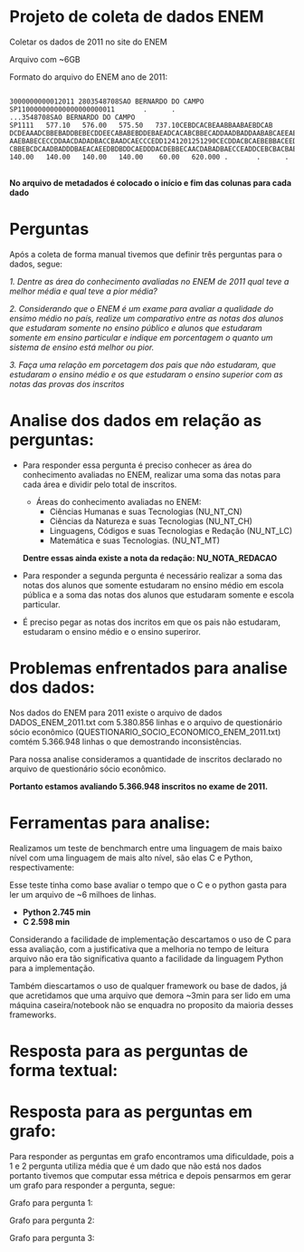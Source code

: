 Projeto de coleta de dados ENEM
===============================

Coletar os dados de 2011 no site do ENEM

Arquivo com ~6GB

Formato do arquivo do ENEM ano de 2011:

<pre>
<code>
3000000000012011 2803548708SAO BERNARDO DO CAMPO                                                                                                                                       SP110000000000000000000011       .      .                                                                                                                                                                    ...3548708SAO BERNARDO DO CAMPO                                                                                                                                       SP1111   577.10   576.00   575.50   737.10CEBDCACBEAABBAABAEBDCAB      DCDEAAADCBBEBADDBEBECDDEECABABEBDDEBAEADCACABCBBECADDAADBADDAABABCAEEAEAEDDDAAEEBDECADCEABDDBAECAAABDAEBCCACBAECBAEBECC      AAEBABECECCDDAACDADADBACCBAADCAECCCEDD1241201251290CECDDACBCAEBEBBACEEDCAEBDAEDADBEBBDDADCBCBACDDEECEBABAADDEBAECDCACED      CBBEBCDCAADBADDDBAEACAEEDBDBDDCAEDDDACDEBBECAACDABADBAECCEADDCEBCBACBAEEBAEEECCEEEBCBECEBADCBDBEADCDBDCCCBADCAECCCCDDP         140.00   140.00   140.00   140.00    60.00   620.000 .       .      .
</code>
</pre>

**No arquivo de metadados é colocado o início e fim das colunas para cada dado**

Perguntas
=========

Após a coleta de forma manual tivemos que definir três perguntas para o dados, segue:

*1. Dentre as área do conhecimento avaliadas no ENEM de 2011 qual teve a melhor média e qual teve a pior média?*

*2. Considerando que o ENEM é um exame para avaliar a qualidade do ensimo médio no país, realize um comparativo entre as notas dos alunos que estudaram somente no ensino público e alunos que estudaram somente em ensino particular e indique em porcentagem o quanto um sistema de ensino está melhor ou pior.*

*3. Faça uma relação em porcetagem dos pais que não estudaram, que estudaram o ensino médio e os que estudaram o ensino superior com as notas das provas dos inscritos*


Analise dos dados em relação as perguntas:
==========================================

* Para responder essa pergunta é preciso conhecer as área do conhecimento avaliadas no ENEM, realizar uma soma das notas para cada área e dividir pelo total de inscritos.

    * Áreas do conhecimento avaliadas no ENEM:
        * Ciências Humanas e suas Tecnologias (NU_NT_CN)
        * Ciências da Natureza e suas Tecnologias (NU_NT_CH)
        * Linguagens, Códigos e suas Tecnologias e Redação (NU_NT_LC)
        * Matemática e suas Tecnologias. (NU_NT_MT)

    **Dentre essas ainda existe a nota da redação: NU_NOTA_REDACAO**

* Para responder a segunda pergunta é necessário realizar a soma das notas dos alunos que somente estudaram no ensino médio em escola pública e a soma das notas dos alunos que estudaram somente e escola particular.

* É preciso pegar as notas dos incritos em que os pais não estudaram, estudaram o ensino médio e o ensino superiror.

Problemas enfrentados para analise dos dados:
============================================

Nos dados do ENEM para 2011 existe o arquivo de dados DADOS_ENEM_2011.txt com 5.380.856 linhas e o arquivo de questionário sócio econômico (QUESTIONARIO_SOCIO_ECONOMICO_ENEM_2011.txt) comtém 5.366.948 linhas o que demostrando inconsistências.

Para nossa analise consideramos a quantidade de inscritos declarado no arquivo de questionário sócio econômico.

**Portanto estamos avaliando 5.366.948 inscritos no exame de 2011.**


Ferramentas para analise:
========================

Realizamos um teste de benchmarch entre uma linguagem de mais baixo nível com uma linguagem de mais alto nível, são elas C e Python, respectivamente:

Esse teste tinha como base avaliar o tempo que o C e o python gasta para ler um arquivo de ~6 milhoes de linhas.

* **Python 2.745 min**
* **C 2.598 min**

Considerando a facilidade de implementação descartamos o uso de C para essa avaliação, com a justificativa que a melhoria no tempo de leitura arquivo não era tão significativa quanto a facilidade da linguagem Python para a implementação.

Também diescartamos o uso de qualquer framework ou base de dados, já que acretidamos que uma arquivo que demora ~3min para ser lido em uma máquina caseira/notebook não se enquadra no proposito da maioria desses frameworks.

Resposta para as perguntas de forma textual:
===========================================

Resposta para as perguntas em grafo:
===================================

Para responder as perguntas em grafo encontramos uma dificuldade, pois a 1 e 2 pergunta utiliza média que é um dado que não está nos dados portanto tivemos que computar essa métrica e depois pensarmos em gerar um grafo para responder a pergunta, segue:


Grafo para pergunta 1:


Grafo para pergunta 2:


Grafo para pergunta 3:














